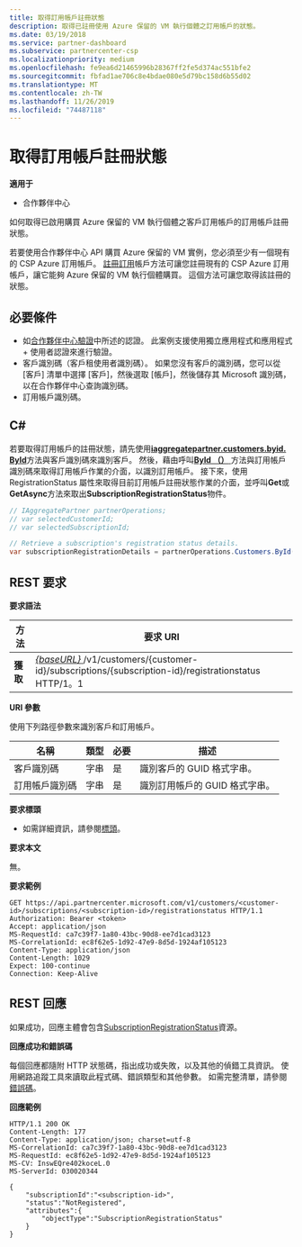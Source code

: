 ```yaml
---
title: 取得訂用帳戶註冊狀態
description: 取得已註冊使用 Azure 保留的 VM 執行個體之訂用帳戶的狀態。
ms.date: 03/19/2018
ms.service: partner-dashboard
ms.subservice: partnercenter-csp
ms.localizationpriority: medium
ms.openlocfilehash: fe9ea6d21465996b28367ff2fe5d374ac551bfe2
ms.sourcegitcommit: fbfad1ae706c8e4bdae080e5d79bc158d6b55d02
ms.translationtype: MT
ms.contentlocale: zh-TW
ms.lasthandoff: 11/26/2019
ms.locfileid: "74487118"
---
```

# <a name="get-subscription-registration-status"></a>取得訂用帳戶註冊狀態 

**適用于**

- 合作夥伴中心

如何取得已啟用購買 Azure 保留的 VM 執行個體之客戶訂用帳戶的訂用帳戶註冊狀態。  

若要使用合作夥伴中心 API 購買 Azure 保留的 VM 實例，您必須至少有一個現有的 CSP Azure 訂用帳戶。 [註冊訂用](register-a-subscription.md)帳戶方法可讓您註冊現有的 CSP Azure 訂用帳戶，讓它能夠 Azure 保留的 VM 執行個體購買。 這個方法可讓您取得該註冊的狀態。 

## <a name="span-idprerequisitesspan-idprerequisitesspan-idprerequisitesprerequisites"></a><span id="Prerequisites"/><span id="prerequisites"/><span id="PREREQUISITES"/>必要條件


- 如[合作夥伴中心驗證](partner-center-authentication.md)中所述的認證。 此案例支援使用獨立應用程式和應用程式 + 使用者認證來進行驗證。
- 客戶識別碼（客戶租使用者識別碼）。 如果您沒有客戶的識別碼，您可以從 [客戶] 清單中選擇 [客戶]，然後選取 [帳戶]，然後儲存其 Microsoft 識別碼，以在合作夥伴中心查詢識別碼。
- 訂用帳戶識別碼。

## <a name="span-idc_span-idc_c"></a><span id="C_"/><span id="c_"/>C#


若要取得訂用帳戶的註冊狀態，請先使用[**iaggregatepartner.customers.byid. ById**](https://docs.microsoft.com/dotnet/api/microsoft.store.partnercenter.customers.icustomercollection.byid)方法與客戶識別碼來識別客戶。 然後，藉由呼叫[**ById （）** ](https://docs.microsoft.com/dotnet/api/microsoft.store.partnercenter.subscriptions.isubscriptioncollection.byid)方法與訂用帳戶識別碼來取得訂用帳戶作業的介面，以識別訂用帳戶。 接下來，使用 RegistrationStatus 屬性來取得目前訂用帳戶註冊狀態作業的介面，並呼叫**Get**或**GetAsync**方法來取出**SubscriptionRegistrationStatus**物件。

``` csharp
// IAggregatePartner partnerOperations;
// var selectedCustomerId;
// var selectedSubscriptionId;

// Retrieve a subscription's registration status details.
var subscriptionRegistrationDetails = partnerOperations.Customers.ById(selectedCustomerId).Subscriptions.ById(selectedSubscriptionId).RegistrationStatus.Get();
```

## <a name="span-idrest_requestspan-idrest_requestspan-idrest_requestrest-request"></a><span id="REST_Request"/><span id="rest_request"/><span id="REST_REQUEST"/>REST 要求

**要求語法**

| 方法    | 要求 URI                                                                                                                        |
|-----------|------------------------------------------------------------------------------------------------------------------------------------|
| **獲取**  | [ *{baseURL}* ](partner-center-rest-urls.md)/v1/customers/{customer-id}/subscriptions/{subscription-id}/registrationstatus HTTP/1。1 |

**URI 參數**

使用下列路徑參數來識別客戶和訂用帳戶。 

| 名稱                    | 類型       | 必要 | 描述                                                   |
|-------------------------|------------|----------|---------------------------------------------------------------|
| 客戶識別碼             | 字串     | 是      | 識別客戶的 GUID 格式字串。         |
| 訂用帳戶識別碼         | 字串     | 是      | 識別訂用帳戶的 GUID 格式字串。     |

 
**要求標頭**

- 如需詳細資訊，請參閱[標頭](headers.md)。

**要求本文**

無。

**要求範例**

```http
GET https://api.partnercenter.microsoft.com/v1/customers/<customer-id>/subscriptions/<subscription-id>/registrationstatus HTTP/1.1
Authorization: Bearer <token>
Accept: application/json
MS-RequestId: ca7c39f7-1a80-43bc-90d8-ee7d1cad3123
MS-CorrelationId: ec8f62e5-1d92-47e9-8d5d-1924af105123
Content-Type: application/json
Content-Length: 1029
Expect: 100-continue
Connection: Keep-Alive
```

## <a name="span-idrest_responsespan-idrest_responsespan-idrest_responserest-response"></a><span id="REST_Response"/><span id="rest_response"/><span id="REST_RESPONSE"/>REST 回應

如果成功，回應主體會包含[SubscriptionRegistrationStatus](subscription-resources.md#subscriptionregistrationstatus)資源。  

**回應成功和錯誤碼**

每個回應都隨附 HTTP 狀態碼，指出成功或失敗，以及其他的偵錯工具資訊。 使用網路追蹤工具來讀取此程式碼、錯誤類型和其他參數。 如需完整清單，請參閱[錯誤碼](error-codes.md)。

**回應範例**

```http
HTTP/1.1 200 OK
Content-Length: 177
Content-Type: application/json; charset=utf-8
MS-CorrelationId: ca7c39f7-1a80-43bc-90d8-ee7d1cad3123
MS-RequestId: ec8f62e5-1d92-47e9-8d5d-1924af105123
MS-CV: InswEQre402koceL.0
MS-ServerId: 030020344

{
    "subscriptionId":"<subscription-id>",
    "status":"NotRegistered",
    "attributes":{
        "objectType":"SubscriptionRegistrationStatus"
    }
}
```